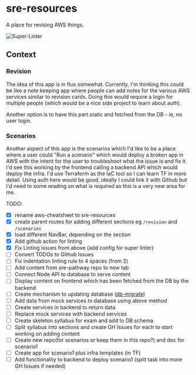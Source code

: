 # sre-resources
A place for revising AWS things.

![Super-Linter](https://github.com/techotron/sre-resources/workflows/Super-Linter/badge.svg)

## Context
### Revision
The idea of this app is in flux somewhat. Currently, I'm thinking this could be like a note keeping app where people can add notes for the various AWS services similar to revision cards. Doing this would require a login for multiple people (which would be a nice side project to learn about auth).

Another option is to have this part static and fetched from the DB - ie, no user login.

### Scenarios
Another aspect of this app is the scenarios which I'd like to be a place where a user could "Run a scenario" which would deploy a broken app in AWS with the intent for the user to troubleshoot what the issue is and fix it. I'd see this working by the frontend calling a backend API which would deploy the infra. I'd use Terraform as the IaC tool so I can learn TF in more detail. Using auth here would be good, ideally I could link it with Github but I'd need to some reading on what is required as this is a very new area for me.

TODO:
- [x] rename aws-cheatsheet to sre-resources
- [x] create parent routes for adding different sections eg `/revision` and `/scenarios`
- [x] load different NavBar, depending on the section
- [x] Add github action for linting
- [x] Fix Linting issues from above (add config for super linter)
- [ ] Convert TODOs to Github Issues
- [ ] Fix indentation linting rule to 4 spaces (from 2)
- [ ] Add content from sre-pathway repo to new tab
- [ ] Connect Node API to database to serve content
- [ ] Display content on frontend which has been fetched from the DB by the backend
- [ ] Create mechanism to updating database ([db-migrate](https://db-migrate.readthedocs.io/en/latest/Getting%20Started/installation/#new-instructions-since-v010x))
- [ ] Add data from mock services to database using above method
- [ ] Create services in backend to return data
- [ ] Replace mock services with backend services
- [ ] Create skeleton syllabus for exam and add to DB schema
- [ ] Split syllabus into sections and create GH Issues for each to start working on adding content
- [ ] Create new repo(for scenarios or keep them in this repo?) and doc for scenario1
- [ ] Create app for scenario1 plus infra templates (in TF)
- [ ] Add functionality to backend to deploy scenario1 (split task into more GH Issues if needed)